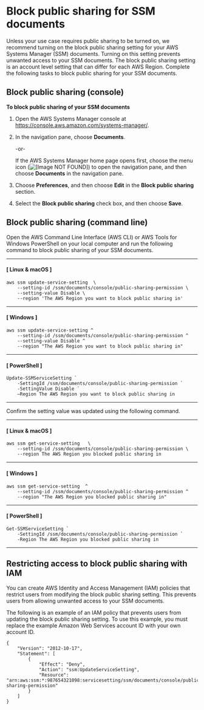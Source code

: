 # Block public sharing for SSM documents<a name="ssm-share-block"></a>

Unless your use case requires public sharing to be turned on, we recommend turning on the block public sharing setting for your AWS Systems Manager \(SSM\) documents\. Turning on this setting prevents unwanted access to your SSM documents\. The block public sharing setting is an account level setting that can differ for each AWS Region\. Complete the following tasks to block public sharing for your SSM documents\.

## Block public sharing \(console\)<a name="share-block-console"></a>

**To block public sharing of your SSM documents**

1. Open the AWS Systems Manager console at [https://console\.aws\.amazon\.com/systems\-manager/](https://console.aws.amazon.com/systems-manager/)\.

1. In the navigation pane, choose **Documents**\.

   \-or\-

   If the AWS Systems Manager home page opens first, choose the menu icon \(![\[Image NOT FOUND\]](http://docs.aws.amazon.com/systems-manager/latest/userguide/images/menu-icon-small.png)\) to open the navigation pane, and then choose **Documents** in the navigation pane\.

1. Choose **Preferences**, and then choose **Edit** in the **Block public sharing** section\.

1. Select the **Block public sharing** check box, and then choose **Save**\. 

## Block public sharing \(command line\)<a name="share-block-cli"></a>

Open the AWS Command Line Interface \(AWS CLI\) or AWS Tools for Windows PowerShell on your local computer and run the following command to block public sharing of your SSM documents\.

------
#### [ Linux & macOS ]

```
aws ssm update-service-setting  \
    --setting-id /ssm/documents/console/public-sharing-permission \
    --setting-value Disable \
    --region 'The AWS Region you want to block public sharing in'
```

------
#### [ Windows ]

```
aws ssm update-service-setting ^
    --setting-id /ssm/documents/console/public-sharing-permission ^
    --setting-value Disable ^
    --region "The AWS Region you want to block public sharing in"
```

------
#### [ PowerShell ]

```
Update-SSMServiceSetting `
    -SettingId /ssm/documents/console/public-sharing-permission `
    -SettingValue Disable `
    –Region The AWS Region you want to block public sharing in
```

------

Confirm the setting value was updated using the following command\.

------
#### [ Linux & macOS ]

```
aws ssm get-service-setting   \
    --setting-id /ssm/documents/console/public-sharing-permission \
    --region The AWS Region you blocked public sharing in
```

------
#### [ Windows ]

```
aws ssm get-service-setting  ^
    --setting-id /ssm/documents/console/public-sharing-permission ^
    --region "The AWS Region you blocked public sharing in"
```

------
#### [ PowerShell ]

```
Get-SSMServiceSetting `
    -SettingId /ssm/documents/console/public-sharing-permission `
    -Region The AWS Region you blocked public sharing in
```

------

## Restricting access to block public sharing with IAM<a name="share-block-iam"></a>

You can create AWS Identity and Access Management \(IAM\) policies that restrict users from modifying the block public sharing setting\. This prevents users from allowing unwanted access to your SSM documents\. 

The following is an example of an IAM policy that prevents users from updating the block public sharing setting\. To use this example, you must replace the example Amazon Web Services account ID with your own account ID\.

```
{
    "Version": "2012-10-17",
    "Statement": [
        {
            "Effect": "Deny",
            "Action": "ssm:UpdateServiceSetting",
            "Resource": "arn:aws:ssm:*:987654321098:servicesetting/ssm/documents/console/public-sharing-permission"
        }
    ]
}
```